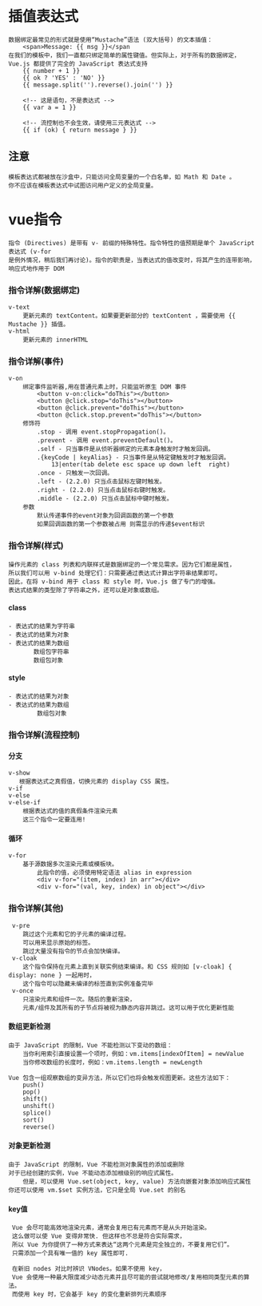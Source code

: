 # 插值表达式
    数据绑定最常见的形式就是使用“Mustache”语法 (双大括号) 的文本插值：
        <span>Message: {{ msg }}</span
    在我们的模板中，我们一直都只绑定简单的属性键值。但实际上，对于所有的数据绑定，
    Vue.js 都提供了完全的 JavaScript 表达式支持    
        {{ number + 1 }}
        {{ ok ? 'YES' : 'NO' }}
        {{ message.split('').reverse().join('') }}
        
        <!-- 这是语句，不是表达式 -->
        {{ var a = 1 }}
        
        <!-- 流控制也不会生效，请使用三元表达式 -->
        {{ if (ok) { return message } }}
## 注意
    模板表达式都被放在沙盒中，只能访问全局变量的一个白名单，如 Math 和 Date 。
    你不应该在模板表达式中试图访问用户定义的全局变量。 
           
# vue指令
    指令 (Directives) 是带有 v- 前缀的特殊特性。指令特性的值预期是单个 JavaScript 表达式 (v-for
    是例外情况，稍后我们再讨论)。指令的职责是，当表达式的值改变时，将其产生的连带影响，
    响应式地作用于 DOM
### 指令详解(数据绑定)
    v-text
        更新元素的 textContent。如果要更新部分的 textContent ，需要使用 {{ Mustache }} 插值。
    v-html
        更新元素的 innerHTML   

### 指令详解(事件)        
    v-on
        绑定事件监听器,用在普通元素上时，只能监听原生 DOM 事件    
            <button v-on:click="doThis"></button>
            <button @click.stop="doThis"></button>
            <button @click.prevent="doThis"></button>
            <button @click.stop.prevent="doThis"></button>
        修饰符
            .stop - 调用 event.stopPropagation()。
            .prevent - 调用 event.preventDefault()。
            .self - 只当事件是从侦听器绑定的元素本身触发时才触发回调。
            .{keyCode | keyAlias} - 只当事件是从特定键触发时才触发回调。
                13|enter(tab delete esc space up down left  right)
            .once - 只触发一次回调。
            .left - (2.2.0) 只当点击鼠标左键时触发。
            .right - (2.2.0) 只当点击鼠标右键时触发。
            .middle - (2.2.0) 只当点击鼠标中键时触发。
        参数
            默认传递事件的event对象为回调函数的第一个参数
            如果回调函数的第一个参数被占用 则需显示的传递$event标识
 
### 指令详解(样式)
    操作元素的 class 列表和内联样式是数据绑定的一个常见需求。因为它们都是属性，
    所以我们可以用 v-bind 处理它们：只需要通过表达式计算出字符串结果即可。
    因此，在将 v-bind 用于 class 和 style 时，Vue.js 做了专门的增强。
    表达式结果的类型除了字符串之外，还可以是对象或数组。
#### class
    - 表达式的结果为字符串
    - 表达式的结果为对象   
    - 表达式的结果为数组  
           数组包字符串
           数组包对象
#### style
    - 表达式的结果为对象   
    - 表达式的结果为数组    
            数组包对象    

### 指令详解(流程控制)
#### 分支
    v-show
       根据表达式之真假值，切换元素的 display CSS 属性。
    v-if
    v-else
    v-else-if
        根据表达式的值的真假条件渲染元素
        这三个指令一定要连用!

#### 循环
    v-for
        基于源数据多次渲染元素或模板块。
            此指令的值，必须使用特定语法 alias in expression
            <div v-for="(item, index) in arr"></div>
            <div v-for="(val, key, index) in object"></div>

### 指令详解(其他)
     v-pre
        跳过这个元素和它的子元素的编译过程。
        可以用来显示原始的标签。
        跳过大量没有指令的节点会加快编译。
     v-cloak
        这个指令保持在元素上直到关联实例结束编译。和 CSS 规则如 [v-cloak] { display: none } 一起用时，
        这个指令可以隐藏未编译的标签直到实例准备完毕
     v-once
        只渲染元素和组件一次。随后的重新渲染，
        元素/组件及其所有的子节点将被视为静态内容并跳过。这可以用于优化更新性能

#### 数组更新检测
    由于 JavaScript 的限制，Vue 不能检测以下变动的数组：
        当你利用索引直接设置一个项时，例如：vm.items[indexOfItem] = newValue
        当你修改数组的长度时，例如：vm.items.length = newLength

    Vue 包含一组观察数组的变异方法，所以它们也将会触发视图更新。这些方法如下：
        push()
        pop()
        shift()
        unshift()
        splice()
        sort()
        reverse()

#### 对象更新检测
    由于 JavaScript 的限制，Vue 不能检测对象属性的添加或删除
    对于已经创建的实例，Vue 不能动态添加根级别的响应式属性。
        但是，可以使用 Vue.set(object, key, value) 方法向嵌套对象添加响应式属性
    你还可以使用 vm.$set 实例方法，它只是全局 Vue.set 的别名

#### key值
     Vue 会尽可能高效地渲染元素，通常会复用已有元素而不是从头开始渲染。
     这么做可以使 Vue 变得非常快. 但这样也不总是符合实际需求，
     所以 Vue 为你提供了一种方式来表达“这两个元素是完全独立的，不要复用它们”。
     只需添加一个具有唯一值的 key 属性即可.

     在新旧 nodes 对比时辨识 VNodes。如果不使用 key，
     Vue 会使用一种最大限度减少动态元素并且尽可能的尝试就地修改/复用相同类型元素的算法。
     而使用 key 时，它会基于 key 的变化重新排列元素顺序